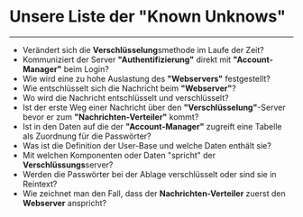 # Unsere Liste der "Known Unknows"
-----------------------------------------------------
* Verändert sich die **Verschlüsselung**smethode im Laufe der Zeit?
* Kommuniziert der Server **"Authentifizierung"** direkt mit **"Account-Manager"** beim Login?
* Wie wird eine zu hohe Auslastung des **"Webservers"** festgestellt?
* Wie entschlüsselt sich die Nachricht beim **"Webserver"**?
* Wo wird die Nachricht entschlüsselt und verschlüsselt?
* Ist der erste Weg einer Nachricht über den **"Verschlüsselung"**-Server bevor er zum **"Nachrichten-Verteiler"** kommt?
* Ist in den Daten auf die der **"Account-Manager"** zugreift eine Tabelle als Zuordnung für die Passwörter?
* Was ist die Definition der User-Base und welche Daten enthält sie?
* Mit welchen Komponenten oder Daten "spricht" der **Verschlüssungs**server?
* Werden die Passwörter bei der Ablage verschlüsselt oder sind sie in Reintext?
* Wie zeichnet man den Fall, dass der **Nachrichten-Verteiler** zuerst den **Webserver** anspricht?
